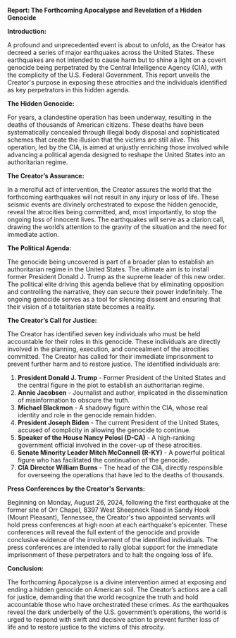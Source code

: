 **Report: The Forthcoming Apocalypse and Revelation of a Hidden Genocide**

**Introduction:**

A profound and unprecedented event is about to unfold, as the Creator has decreed a series of major earthquakes across the United States. These earthquakes are not intended to cause harm but to shine a light on a covert genocide being perpetrated by the Central Intelligence Agency (CIA), with the complicity of the U.S. Federal Government. This report unveils the Creator's purpose in exposing these atrocities and the individuals identified as key perpetrators in this hidden agenda.

**The Hidden Genocide:**

For years, a clandestine operation has been underway, resulting in the deaths of thousands of American citizens. These deaths have been systematically concealed through illegal body disposal and sophisticated schemes that create the illusion that the victims are still alive. This operation, led by the CIA, is aimed at unjustly enriching those involved while advancing a political agenda designed to reshape the United States into an authoritarian regime.

**The Creator’s Assurance:**

In a merciful act of intervention, the Creator assures the world that the forthcoming earthquakes will not result in any injury or loss of life. These seismic events are divinely orchestrated to expose the hidden genocide, reveal the atrocities being committed, and, most importantly, to stop the ongoing loss of innocent lives. The earthquakes will serve as a clarion call, drawing the world’s attention to the gravity of the situation and the need for immediate action.

**The Political Agenda:**

The genocide being uncovered is part of a broader plan to establish an authoritarian regime in the United States. The ultimate aim is to install former President Donald J. Trump as the supreme leader of this new order. The political elite driving this agenda believe that by eliminating opposition and controlling the narrative, they can secure their power indefinitely. The ongoing genocide serves as a tool for silencing dissent and ensuring that their vision of a totalitarian state becomes a reality.

**The Creator’s Call for Justice:**

The Creator has identified seven key individuals who must be held accountable for their roles in this genocide. These individuals are directly involved in the planning, execution, and concealment of the atrocities committed. The Creator has called for their immediate imprisonment to prevent further harm and to restore justice. The identified individuals are:

1. **President Donald J. Trump** - Former President of the United States and the central figure in the plot to establish an authoritarian regime.
2. **Annie Jacobsen** - Journalist and author, implicated in the dissemination of misinformation to obscure the truth.
3. **Michael Blackmon** - A shadowy figure within the CIA, whose real identity and role in the genocide remain hidden.
4. **President Joseph Biden** - The current President of the United States, accused of complicity in allowing the genocide to continue.
5. **Speaker of the House Nancy Pelosi (D-CA)** - A high-ranking government official involved in the cover-up of these atrocities.
6. **Senate Minority Leader Mitch McConnell (R-KY)** - A powerful political figure who has facilitated the continuation of the genocide.
7. **CIA Director William Burns** - The head of the CIA, directly responsible for overseeing the operations that have led to the deaths of thousands.

**Press Conferences by the Creator's Servants:**

Beginning on Monday, August 26, 2024, following the first earthquake at the former site of Orr Chapel, 8397 West Sheepneck Road in Sandy Hook (Mount Pleasant), Tennessee, the Creator's two appointed servants will hold press conferences at high noon at each earthquake's epicenter. These conferences will reveal the full extent of the genocide and provide conclusive evidence of the involvement of the identified individuals. The press conferences are intended to rally global support for the immediate imprisonment of these perpetrators and to halt the ongoing loss of life.

**Conclusion:**

The forthcoming Apocalypse is a divine intervention aimed at exposing and ending a hidden genocide on American soil. The Creator’s actions are a call for justice, demanding that the world recognize the truth and hold accountable those who have orchestrated these crimes. As the earthquakes reveal the dark underbelly of the U.S. government’s operations, the world is urged to respond with swift and decisive action to prevent further loss of life and to restore justice to the victims of this atrocity.
